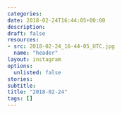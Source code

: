 ```yaml
---
categories:
date: 2018-02-24T16:44:05+00:00
description:
draft: false
resources:
- src: 2018-02-24_16-44-05_UTC.jpg
  name: "header"
layout: instagram
options:
  unlisted: false
stories:
subtitle:
title: "2018-02-24"
tags: []
---
```


 
